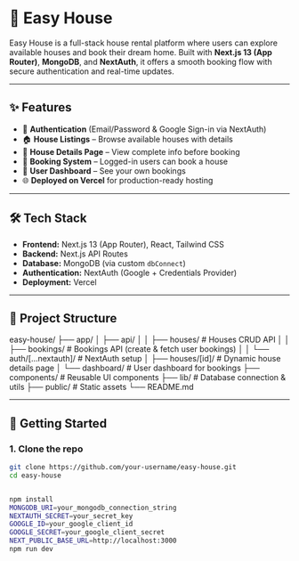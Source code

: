 # 🏡 Easy House

Easy House is a full-stack house rental platform where users can explore available houses and book their dream home. Built with **Next.js 13 (App Router)**, **MongoDB**, and **NextAuth**, it offers a smooth booking flow with secure authentication and real-time updates.

---

## ✨ Features

- 🔐 **Authentication** (Email/Password & Google Sign-in via NextAuth)  
- 🏠 **House Listings** – Browse available houses with details  
- 📄 **House Details Page** – View complete info before booking  
- 🛒 **Booking System** – Logged-in users can book a house  
- 👤 **User Dashboard** – See your own bookings  
- 🌐 **Deployed on Vercel** for production-ready hosting  

---

## 🛠️ Tech Stack

- **Frontend:** Next.js 13 (App Router), React, Tailwind CSS  
- **Backend:** Next.js API Routes  
- **Database:** MongoDB (via custom `dbConnect`)  
- **Authentication:** NextAuth (Google + Credentials Provider)  
- **Deployment:** Vercel  

---

## 📂 Project Structure

easy-house/
├── app/
│ ├── api/
│ │ ├── houses/ # Houses CRUD API
│ │ ├── bookings/ # Bookings API (create & fetch user bookings)
│ │ └── auth/[...nextauth]/ # NextAuth setup
│ ├── houses/[id]/ # Dynamic house details page
│ └── dashboard/ # User dashboard for bookings
├── components/ # Reusable UI components
├── lib/ # Database connection & utils
├── public/ # Static assets
└── README.md


---

## 🚀 Getting Started

### 1. Clone the repo
```bash
git clone https://github.com/your-username/easy-house.git
cd easy-house


npm install
MONGODB_URI=your_mongodb_connection_string
NEXTAUTH_SECRET=your_secret_key
GOOGLE_ID=your_google_client_id
GOOGLE_SECRET=your_google_client_secret
NEXT_PUBLIC_BASE_URL=http://localhost:3000
npm run dev
